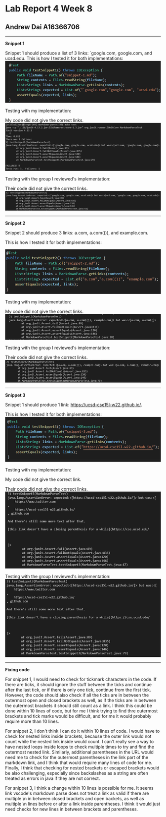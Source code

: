 # Lab Report 4 Week 8
## Andrew Dai A16366706
---
**Snippet 1**

Snippet 1 should produce a list of 3 links: 
`google.com, google.com, and ucsd.edu.
This is how I tested it for both implementations:
![snippet1 test](snippet1.png)

Testing with my implementation:

My code did not give the correct links.
![fail 1 my implementation](fail1.png)

Testing with the group I reviewed's implementation:

Their code did not give the correct links.
![fail 2 other](fail1other.png)

---

**Snippet 2**

Snippet 2 should produce 3 links:
a.com, a.com(()), and example.com.

This is how I tested it for both implementations:

![snippet2 test](snippet2.png)

Testing with my implementation:

My code did not give the correct links.
![fail 2 my implementation](fail2.png)

Testing with the group I reviewed's implementation:

Their code did not give the correct links.
![fail 2 other](fail2other.png)

---

**Snippet 3**

Snippet 1 should produce 1 link:
https://ucsd-cse15l-w22.github.io/.

This is how I tested it for both implementations:
![snippet3 test](snippet3.png)

Testing with my implementation:

My code did not give the correct link.

Their code did not give the correct links.
![fail 3 my implementation](fail3.png)

Testing with the group I reviewed's implementation:
![fail 3 other](fail3other.png)

---

**Fixing code**

For snippet 1, I would need to check for tickmark characters in the code. If there are ticks, it should ignore the stuff between the ticks and continue after the last tick, or if there is only one tick, continue from the first tick. However, the code should also check if all the ticks are in between the outermost open and closed brackets as well, as if the ticks are in between the outermost brackets it should still count as a link. I think this could be done within 10 lines of code, but for me I think trying to find thre outermost brackets and tick marks would be difficult, and for me it would probably require more than 10 lines.

For snippet 2, I don't think I can do it within 10 lines of code. I would have to check for nested links inside brackets, because the outer link would not count while the nested link inside would count. I can't really see a way to have nested loops inside loops to check multiple times to try and find the outermost nested link. Similarly, additional parentheses in the URL would need me to check for the outermost parentheses in the link part of the markdown link, and I think that would require many lines of code for me. Finally, I think that checking for nested brackets or escaped brackets would be also challenging, especially since backslashes as a string are often treated as errors in java if they are not correct. 

For snippet 3, I think a change within 10 lines is possible for me. It seems link vscode's markdown parse does not treat a link as valid if there are multiple \n in between closed brackets and open backets, as well as multiple \n lines before or after a link inside parentheses. I think it would just need checks for new lines in between brackets and parentheses.